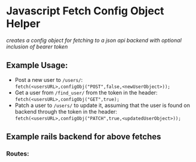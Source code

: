 # Javascript Fetch Config Object Helper
*creates a config object for fetching to a json api backend with optional inclusion of bearer token*

## Example Usage:
- Post a new user to `/users/`:<br/>
`fetch(<usersURL>,configObj("POST",false,<newUserObject>));`
- Get a user from `/find_user/` from the token in the header:<br/> 
`fetch(<usersURL>,configObj("GET",true);`
- Patch a user to `/users/` to update it, assuming that the user is found on backend through the token in the header: <br/>
`fetch(<usersURL>,configObj("PATCH",true,<updatedUserObject>));`

## Example rails backend for above fetches
### Routes:
